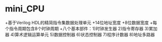 # mini_CPU
+基于Verilog HDL的精简指令集数据处理单元
+14位地址宽度
+8位数据宽度
+每个指令周期包含8个时钟周期
+八个基本部件：1)时钟发生器 2)指令寄存器 3)累加器 4)算术逻辑运算单元 5)数据控制器 6)状态控制器 7)程序计数器 8)地址多路器
